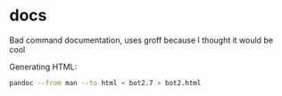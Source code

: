 # docs

Bad command documentation, uses groff because I thought it would be cool

Generating HTML:
```sh
pandoc --from man --to html < bot2.7 > bot2.html
```